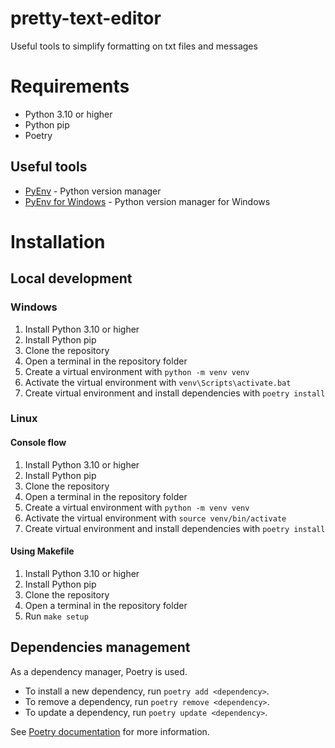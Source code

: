 # pretty-text-editor

Useful tools to simplify formatting on txt files and messages

# Requirements

* Python 3.10 or higher
* Python pip
* Poetry

## Useful tools

* [PyEnv](https://github.com/pyenv/pyenv) - Python version manager
* [PyEnv for Windows](https://github.com/pyenv-win/pyenv-win) - Python version manager for Windows

# Installation

## Local development

### Windows

1. Install Python 3.10 or higher
2. Install Python pip
3. Clone the repository
4. Open a terminal in the repository folder
5. Create a virtual environment with `python -m venv venv`
6. Activate the virtual environment with `venv\Scripts\activate.bat`
7. Create virtual environment and install dependencies with `poetry install`

### Linux

#### Console flow

1. Install Python 3.10 or higher
2. Install Python pip
3. Clone the repository
4. Open a terminal in the repository folder
5. Create a virtual environment with `python -m venv venv`
6. Activate the virtual environment with `source venv/bin/activate`
7. Create virtual environment and install dependencies with `poetry install`

#### Using Makefile

1. Install Python 3.10 or higher
2. Install Python pip
3. Clone the repository
4. Open a terminal in the repository folder
5. Run `make setup`

## Dependencies management

As a dependency manager, Poetry is used.
* To install a new dependency, run `poetry add <dependency>`.
* To remove a dependency, run `poetry remove <dependency>`.
* To update a dependency, run `poetry update <dependency>`.

See [Poetry documentation](https://python-poetry.org/docs/managing-dependencies/) for more information.
